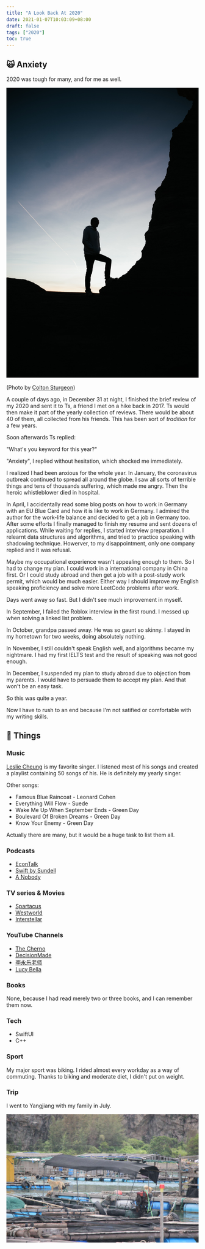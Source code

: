 ```yaml
---
title: "A Look Back At 2020"
date: 2021-01-07T10:03:09+08:00
draft: false
tags: ["2020"]
toc: true
---
```


## 🙀 Anxiety

2020 was tough for many, and for me as well.

![](/img/colton-sturgeon-odKeTFsBDgE-unsplash.jpg)

(Photo by [Colton Sturgeon](https://unsplash.com/@coltonsturgeon))

A couple of days ago, in December 31 at night, I finished the brief review of my 2020 and sent it to Ts, a friend I met on a hike back in 2017. Ts would then make it part of the yearly collection of reviews. There would be about 40 of them, all collected from his friends. This has been sort of *tradition* for a few years.

Soon afterwards Ts replied:

"What's you keyword for this year?"

"Anxiety", I replied without hesitation, which shocked me immediately.

I realized I had been anxious for the whole year. In January, the coronavirus outbreak continued to spread all around the globe. I saw all sorts of terrible things and tens of thousands suffering, which made me angry. Then the heroic whistleblower died in hospital. 

In April, I accidentally read some blog posts on how to work in Germany with an EU Blue Card and how it is like to work in Germany. I admired the author for the work-life balance and decided to get a job in Germany too. After some efforts I finally managed to finish my resume and sent dozens of applications. While waiting for replies, I started interview preparation. I relearnt data structures and algorithms, and tried to practice speaking with shadowing technique. Howerver, to my disappointment, only one company replied and it was refusal. 

Maybe my occupational experience wasn't appealing enough to them. So I had to change my plan. I could work in a international company in China first. Or I could study abroad and then get a job with a post-study work permit, which would be much easier. Either way I should improve my English speaking proficiency and solve more LeetCode problems after work.

Days went away so fast. But I didn't see much improvement in myself.

In September, I failed the Roblox interview in the first round. I messed up when solving a linked list problem.

In October, grandpa passed away. He was so gaunt so skinny. I stayed in my hometown for two weeks, doing absolutely nothing.

In November, I still couldn't speak English well, and algorithms became my nightmare. I had my first IELTS test and the result of speaking was not good enough.

In December, I suspended my plan to study abroad due to objection from my parents. I would have to persuade them to accept my plan. And that won't be an easy task.

So this was quite a year.

Now I have to rush to an end because I'm not satified or comfortable with my writing skills.

## 🧾 Things 

### Music

[Leslie Cheung](https://www.imdb.com/name/nm0002000/) is my favorite singer. I listened most of his songs and created a playlist containing 50 songs of his. He is definitely my yearly singer.

Other songs:

* Famous Blue Raincoat - Leonard Cohen
* Everything Will Flow - Suede
* Wake Me Up When September Ends - Green Day
* Boulevard Of Broken Dreams - Green Day
* Know Your Enemy - Green Day

Actually there are many, but it would be a huge task to list them all.

### Podcasts

* [EconTalk](http://econtalk.org)
* [Swift by Sundell](http://swiftbysundell.com)
* [A Nobody](https://anobody.im)

### TV series & Movies

* [Spartacus](https://www.imdb.com/title/tt1442449/)
* [Westworld](https://www.imdb.com/title/tt0475784/)
* [Interstellar](https://www.imdb.com/title/tt0816692/)

### YouTube Channels

* [The Cherno](https://youtube.com/c/TheChernoProject)
* [DecisionMade](https://youtube.com/c/DecisionMade)
* [李永乐老师](https://youtube.com/c/%E6%9D%8E%E6%B0%B8%E4%B9%90%E8%80%81%E5%B8%88)
* [Lucy Bella](https://youtube.com/channel/UCF6eEVtJokEFdaTDL5BKT4w)

### Books

None, because I had read merely two or three books, and I can remember them now.

### Tech

* SwiftUI
* C++

### Sport

My major sport was biking. I rided almost every workday as a way of commuting. Thanks to biking and moderate diet, I didn't put on weight.

### Trip

I went to Yangjiang with my family in July. 

![Fishing boats](/img/trip-in-yangjiang-july.jpg)